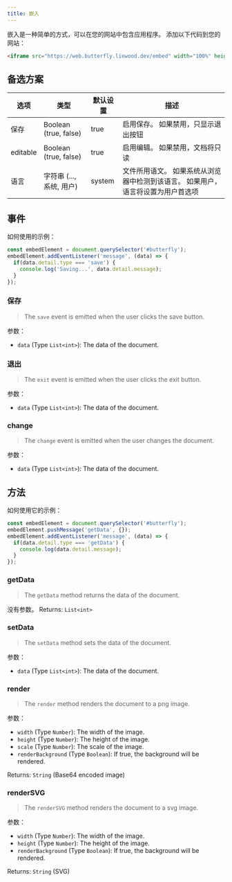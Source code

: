 ```yaml
---
title: 嵌入
---
```


嵌入是一种简单的方式，可以在您的网站中包含应用程序。
添加以下代码到您的网站：

```html
<iframe src="https://web.butterfly.linwood.dev/embed" width="100%" height="500px" allowtransparency="true"></iframe>
```

## 备选方案

| 选项       | 类型                                                                                   | 默认设置   | 描述                                        |
| -------- | ------------------------------------------------------------------------------------ | ------ | ----------------------------------------- |
| 保存       | Boolean (true, false)                                             | true   | 启用保存。 如果禁用，只显示退出按钮                        |
| editable | Boolean (true, false)                                             | true   | 启用编辑。 如果禁用，文档将只读                          |
| 语言       | 字符串 (..., 系统, 用户) | system | 文件所用语文。 如果系统从浏览器中检测到该语言。 如果用户，语言将设置为用户首选项 |

## 事件

如何使用的示例：

```javascript
const embedElement = document.querySelector('#butterfly');
embedElement.addEventListener('message', (data) => {
  if(data.detail.type === 'save') {
    console.log('Saving...', data.detail.message);
  }
});
```

### 保存

> The `save` event is emitted when the user clicks the save button.

参数：

- `data` (Type `List<int>`): The data of the document.

### 退出

> The `exit` event is emitted when the user clicks the exit button.

参数：

- `data` (Type `List<int>`): The data of the document.

### change

> The `change` event is emitted when the user changes the document.

参数：

- `data` (Type `List<int>`): The data of the document.

## 方法

如何使用它的示例：

```javascript
const embedElement = document.querySelector('#butterfly');
embedElement.pushMessage('getData', {});
embedElement.addEventListener('message', (data) => {
  if(data.detail.type === 'getData') {
    console.log(data.detail.message);
  }
});
```

### getData

> The `getData` method returns the data of the document.

没有参数。
Returns: `List<int>`

### setData

> The `setData` method sets the data of the document.

参数：

- `data` (Type `List<int>`): The data of the document.

### render

> The `render` method renders the document to a png image.

参数：

- `width` (Type `Number`): The width of the image.
- `height` (Type `Number`): The height of the image.
- `scale` (Type `Number`): The scale of the image.
- `renderBackground` (Type `Boolean`): If true, the background will be rendered.

Returns: `String` (Base64 encoded image)

### renderSVG

> The `renderSVG` method renders the document to a svg image.

参数：

- `width` (Type `Number`): The width of the image.
- `height` (Type `Number`): The height of the image.
- `renderBackground` (Type `Boolean`): If true, the background will be rendered.

Returns: `String` (SVG)
